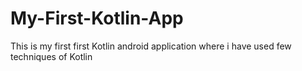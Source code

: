 # My-First-Kotlin-App
This is my first first Kotlin android application where i have used few techniques of Kotlin 

